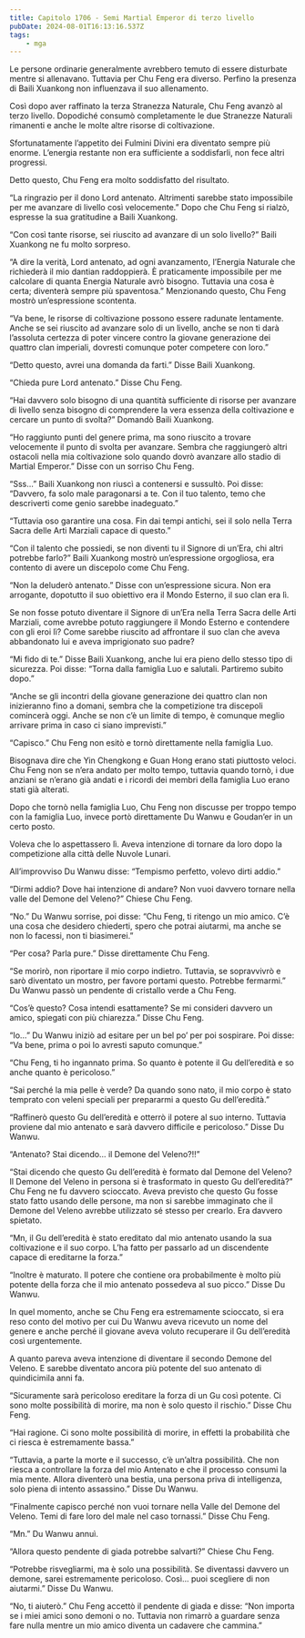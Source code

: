 ```yaml
---
title: Capitolo 1706 - Semi Martial Emperor di terzo livello
pubDate: 2024-08-01T16:13:16.537Z
tags:
    - mga
---
```



Le persone ordinarie generalmente avrebbero temuto di essere disturbate mentre si allenavano. Tuttavia per Chu Feng era diverso. Perfino la presenza di Baili Xuankong non influenzava il suo allenamento.


Così dopo aver raffinato la terza Stranezza Naturale, Chu Feng avanzò al terzo livello. Dopodiché consumò completamente le due Stranezze Naturali rimanenti e anche le molte altre risorse di coltivazione.


Sfortunatamente l’appetito dei Fulmini Divini era diventato sempre più enorme. L’energia restante non era sufficiente a soddisfarli, non fece altri progressi.


Detto questo, Chu Feng era molto soddisfatto del risultato.


“La ringrazio per il dono Lord antenato. Altrimenti sarebbe stato impossibile per me avanzare di livello così velocemente.” Dopo che Chu Feng si rialzò, espresse la sua gratitudine a Baili Xuankong.


“Con così tante risorse, sei riuscito ad avanzare di un solo livello?” Baili Xuankong ne fu molto sorpreso.

“A dire la verità, Lord antenato, ad ogni avanzamento, l’Energia Naturale che richiederà il mio dantian raddoppierà. È praticamente impossibile per me calcolare di quanta Energia Naturale avrò bisogno. Tuttavia una cosa è certa; diventerà sempre più spaventosa.” Menzionando questo, Chu Feng mostrò un’espressione scontenta.


“Va bene, le risorse di coltivazione possono essere radunate lentamente. Anche se sei riuscito ad avanzare solo di un livello, anche se non ti darà l’assoluta certezza di poter vincere contro la giovane generazione dei quattro clan imperiali, dovresti comunque poter competere con loro.”

“Detto questo, avrei una domanda da farti.” Disse Baili Xuankong.


“Chieda pure Lord antenato.” Disse Chu Feng.

“Hai davvero solo bisogno di una quantità sufficiente di risorse per avanzare di livello senza bisogno di comprendere la vera essenza della coltivazione e cercare un punto di svolta?” Domandò Baili Xuankong.


“Ho raggiunto punti del genere prima, ma sono riuscito a trovare velocemente il punto di svolta per avanzare. Sembra che raggiungerò altri ostacoli nella mia coltivazione solo quando dovrò avanzare allo stadio di Martial Emperor.” Disse con un sorriso Chu Feng.

“Sss…” Baili Xuankong non riuscì a contenersi e sussultò. Poi disse: “Davvero, fa solo male paragonarsi a te. Con il tuo talento, temo che descriverti come genio sarebbe inadeguato.”


“Tuttavia oso garantire una cosa. Fin dai tempi antichi, sei il solo nella Terra Sacra delle Arti Marziali capace di questo.”

“Con il talento che possiedi, se non diventi tu il Signore di un’Era, chi altri potrebbe farlo?” Baili Xuankong mostrò un’espressione orgogliosa, era contento di avere un discepolo come Chu Feng.


“Non la deluderò antenato.” Disse con un’espressione sicura. Non era arrogante, dopotutto il suo obiettivo era il Mondo Esterno, il suo clan era lì.


Se non fosse potuto diventare il Signore di un’Era nella Terra Sacra delle Arti Marziali, come avrebbe potuto raggiungere il Mondo Esterno e contendere con gli eroi lì? Come sarebbe riuscito ad affrontare il suo clan che aveva abbandonato lui e aveva imprigionato suo padre?


“Mi fido di te.” Disse Baili Xuankong, anche lui era pieno dello stesso tipo di sicurezza. Poi disse: “Torna dalla famiglia Luo e salutali. Partiremo subito dopo.”


“Anche se gli incontri della giovane generazione dei quattro clan non inizieranno fino a domani, sembra che la competizione tra discepoli comincerà oggi. Anche se non c’è un limite di tempo, è comunque meglio arrivare prima in caso ci siano imprevisti.”


“Capisco.” Chu Feng non esitò e tornò direttamente nella famiglia Luo.


Bisognava dire che Yin Chengkong e Guan Hong erano stati piuttosto veloci. Chu Feng non se n’era andato per molto tempo, tuttavia quando tornò, i due anziani se n’erano già andati e i ricordi dei membri della famiglia Luo erano stati già alterati.


Dopo che tornò nella famiglia Luo, Chu Feng non discusse per troppo tempo con la famiglia Luo, invece portò direttamente Du Wanwu e Goudan’er in un certo posto.


Voleva che lo aspettassero lì. Aveva intenzione di tornare da loro dopo la competizione alla città delle Nuvole Lunari.


All’improvviso Du Wanwu disse: “Tempismo perfetto, volevo dirti addio.”

“Dirmi addio? Dove hai intenzione di andare? Non vuoi davvero tornare nella valle del Demone del Veleno?” Chiese Chu Feng.


“No.” Du Wanwu sorrise, poi disse: “Chu Feng, ti ritengo un mio amico. C’è una cosa che desidero chiederti, spero che potrai aiutarmi, ma anche se non lo facessi, non ti biasimerei.”

“Per cosa? Parla pure.” Disse direttamente Chu Feng.


“Se morirò, non riportare il mio corpo indietro. Tuttavia, se sopravvivrò e sarò diventato un mostro, per favore portami questo. Potrebbe fermarmi.” Du Wanwu passò un pendente di cristallo verde a Chu Feng.


“Cos’è questo? Cosa intendi esattamente? Se mi consideri davvero un amico, spiegati con più chiarezza.” Disse Chu Feng.


“Io…” Du Wanwu iniziò ad esitare per un bel po’ per poi sospirare. Poi disse: “Va bene, prima o poi lo avresti saputo comunque.”


“Chu Feng, ti ho ingannato prima. So quanto è potente il Gu dell’eredità e so anche quanto è pericoloso.”

“Sai perché la mia pelle è verde? Da quando sono nato, il mio corpo è stato temprato con veleni speciali per prepararmi a questo Gu dell’eredità.”


“Raffinerò questo Gu dell’eredità e otterrò il potere al suo interno. Tuttavia proviene dal mio antenato e sarà davvero difficile e pericoloso.” Disse Du Wanwu.


“Antenato? Stai dicendo… il Demone del Veleno?!!”


“Stai dicendo che questo Gu dell’eredità è formato dal Demone del Veleno? Il Demone del Veleno in persona si è trasformato in questo Gu dell’eredità?” Chu Feng ne fu davvero scioccato. Aveva previsto che questo Gu fosse stato fatto usando delle persone, ma non si sarebbe immaginato che il Demone del Veleno avrebbe utilizzato sé stesso per crearlo. Era davvero spietato.

“Mn, il Gu dell’eredità è stato ereditato dal mio antenato usando la sua coltivazione e il suo corpo. L’ha fatto per passarlo ad un discendente capace di ereditarne la forza.”

“Inoltre è maturato. Il potere che contiene ora probabilmente è molto più potente della forza che il mio antenato possedeva al suo picco.” Disse Du Wanwu.


In quel momento, anche se Chu Feng era estremamente scioccato, si era reso conto del motivo per cui Du Wanwu aveva ricevuto un nome del genere e anche perché il giovane aveva voluto recuperare il Gu dell’eredità così urgentemente.


A quanto pareva aveva intenzione di diventare il secondo Demone del Veleno. E sarebbe diventato ancora più potente del suo antenato di quindicimila anni fa.

“Sicuramente sarà pericoloso ereditare la forza di un Gu così potente. Ci sono molte possibilità di morire, ma non è solo questo il rischio.” Disse Chu Feng.


“Hai ragione. Ci sono molte possibilità di morire, in effetti la probabilità che ci riesca è estremamente bassa.”

“Tuttavia, a parte la morte e il successo, c’è un’altra possibilità. Che non riesca a controllare la forza del mio Antenato e che il processo consumi la mia mente. Allora diventerò una bestia, una persona priva di intelligenza, solo piena di intento assassino.” Disse Du Wanwu.


“Finalmente capisco perché non vuoi tornare nella Valle del Demone del Veleno. Temi di fare loro del male nel caso tornassi.” Disse Chu Feng.


“Mn.” Du Wanwu annuì.

“Allora questo pendente di giada potrebbe salvarti?” Chiese Chu Feng.


“Potrebbe risvegliarmi, ma è solo una possibilità. Se diventassi davvero un demone, sarei estremamente pericoloso. Così… puoi scegliere di non aiutarmi.” Disse Du Wanwu.

“No, ti aiuterò.” Chu Feng accettò il pendente di giada e disse: “Non importa se i miei amici sono demoni o no. Tuttavia non rimarrò a guardare senza fare nulla mentre un mio amico diventa un cadavere che cammina.”



